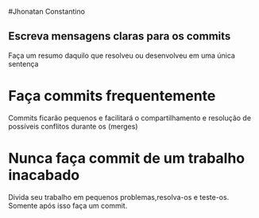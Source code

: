 #Jhonatan Constantino

##  Escreva mensagens claras para os commits

Faça um resumo daquilo que resolveu ou desenvolveu em uma única sentença

# Faça commits frequentemente

Commits ficarão pequenos e facilitará o compartilhamento e resolução de possíveis conflitos durante os (merges)

# Nunca faça commit de um trabalho inacabado

Divida seu trabalho em pequenos problemas,resolva-os e teste-os. Somente após isso faça um commit.